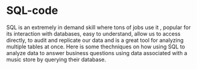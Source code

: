 # SQL-code

SQL is an extremely in demand skill where tons of jobs use it , popular for its interaction with databases, easy to understand, allow us to access directly, to audit and replicate our data and is a great tool for analyzing multiple tables at once.
Here is some thechniques on how using SQL to analyze data to answer business questions using data associated with a music store by querying their database.
